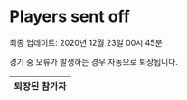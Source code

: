 # Players sent off
최종 업데이트: 2020년 12월 23일 00시 45분


경기 중 오류가 발생하는 경우 자동으로 퇴장됩니다.


| 퇴장된 참가자 |
|:---:|
